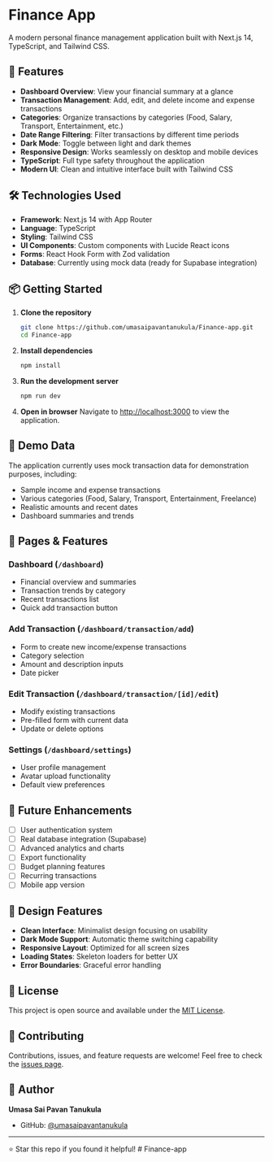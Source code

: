 # Finance App

A modern personal finance management application built with Next.js 14, TypeScript, and Tailwind CSS.

## 🚀 Features

- **Dashboard Overview**: View your financial summary at a glance
- **Transaction Management**: Add, edit, and delete income and expense transactions
- **Categories**: Organize transactions by categories (Food, Salary, Transport, Entertainment, etc.)
- **Date Range Filtering**: Filter transactions by different time periods
- **Dark Mode**: Toggle between light and dark themes
- **Responsive Design**: Works seamlessly on desktop and mobile devices
- **TypeScript**: Full type safety throughout the application
- **Modern UI**: Clean and intuitive interface built with Tailwind CSS

## 🛠️ Technologies Used

- **Framework**: Next.js 14 with App Router
- **Language**: TypeScript
- **Styling**: Tailwind CSS
- **UI Components**: Custom components with Lucide React icons
- **Forms**: React Hook Form with Zod validation
- **Database**: Currently using mock data (ready for Supabase integration)

## 📦 Getting Started

1. **Clone the repository**
   ```bash
   git clone https://github.com/umasaipavantanukula/Finance-app.git
   cd Finance-app
   ```

2. **Install dependencies**
   ```bash
   npm install
   ```

3. **Run the development server**
   ```bash
   npm run dev
   ```

4. **Open in browser**
   Navigate to [http://localhost:3000](http://localhost:3000) to view the application.

## 🎯 Demo Data

The application currently uses mock transaction data for demonstration purposes, including:

- Sample income and expense transactions
- Various categories (Food, Salary, Transport, Entertainment, Freelance)
- Realistic amounts and recent dates
- Dashboard summaries and trends

## 📱 Pages & Features

### Dashboard (`/dashboard`)
- Financial overview and summaries
- Transaction trends by category
- Recent transactions list
- Quick add transaction button

### Add Transaction (`/dashboard/transaction/add`)
- Form to create new income/expense transactions
- Category selection
- Amount and description inputs
- Date picker

### Edit Transaction (`/dashboard/transaction/[id]/edit`)
- Modify existing transactions
- Pre-filled form with current data
- Update or delete options

### Settings (`/dashboard/settings`)
- User profile management
- Avatar upload functionality
- Default view preferences

## 🚧 Future Enhancements

- [ ] User authentication system
- [ ] Real database integration (Supabase)
- [ ] Advanced analytics and charts
- [ ] Export functionality
- [ ] Budget planning features
- [ ] Recurring transactions
- [ ] Mobile app version

## 🎨 Design Features

- **Clean Interface**: Minimalist design focusing on usability
- **Dark Mode Support**: Automatic theme switching capability
- **Responsive Layout**: Optimized for all screen sizes
- **Loading States**: Skeleton loaders for better UX
- **Error Boundaries**: Graceful error handling

## 📄 License

This project is open source and available under the [MIT License](LICENSE).

## 🤝 Contributing

Contributions, issues, and feature requests are welcome! Feel free to check the [issues page](https://github.com/umasaipavantanukula/Finance-app/issues).

## 👤 Author

**Umasa Sai Pavan Tanukula**
- GitHub: [@umasaipavantanukula](https://github.com/umasaipavantanukula)

---

⭐ Star this repo if you found it helpful!
#   F i n a n c e - a p p 
 
 